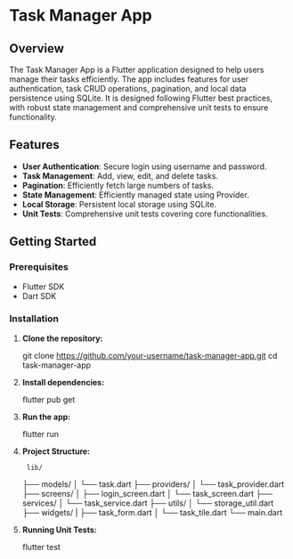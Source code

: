 # Task Manager App

## Overview

The Task Manager App is a Flutter application designed to help users manage their tasks efficiently. The app includes features for user authentication, task CRUD operations, pagination, and local data persistence using SQLite. It is designed following Flutter best practices, with robust state management and comprehensive unit tests to ensure functionality.

## Features

- **User Authentication**: Secure login using username and password.
- **Task Management**: Add, view, edit, and delete tasks.
- **Pagination**: Efficiently fetch large numbers of tasks.
- **State Management**: Efficiently managed state using Provider.
- **Local Storage**: Persistent local storage using SQLite.
- **Unit Tests**: Comprehensive unit tests covering core functionalities.

## Getting Started

### Prerequisites

- Flutter SDK
- Dart SDK

### Installation

1. **Clone the repository:**

   git clone https://github.com/your-username/task-manager-app.git
   cd task-manager-app

2. **Install dependencies:**

    flutter pub get

3. **Run the app:**

    flutter run

4. **Project Structure:**

        lib/
    ├── models/
    │   └── task.dart
    ├── providers/
    │   └── task_provider.dart
    ├── screens/
    │   ├── login_screen.dart
    │   └── task_screen.dart
    ├── services/
    │   └── task_service.dart
    ├── utils/
    │   └── storage_util.dart
    ├── widgets/
    |   ├── task_form.dart
    │   └── task_tile.dart
    └── main.dart

5. **Running Unit Tests:**

    flutter test
